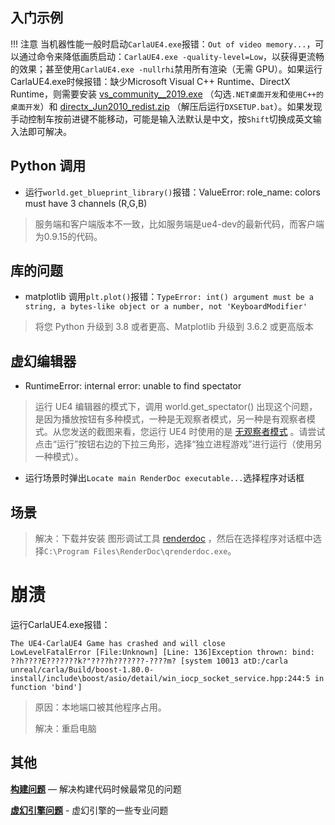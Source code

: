 ## 入门示例

!!! 注意
    当机器性能一般时启动`CarlaUE4.exe`报错：`Out of video memory...`，可以通过命令来降低画质启动：`CarlaUE4.exe -quality-level=Low`，以获得更流畅的效果；甚至使用`CarlaUE4.exe -nullrhi`禁用所有渲染（无需 GPU）。如果运行CarlaUE4.exe时候报错：缺少Microsoft Visual C++ Runtime、DirectX Runtime，则需要安装 [vs_community__2019.exe](https://visualstudio.microsoft.com/zh-hans/vs/older-downloads/) （勾选`.NET桌面开发`和`使用C++的桌面开发`）和 [directx_Jun2010_redist.zip](https://www.microsoft.com/zh-CN/download/details.aspx?id=8109)  （解压后运行`DXSETUP.bat`）。如果发现手动控制车按前进键不能移动，可能是输入法默认是中文，按`Shift`切换成英文输入法即可解决。

## Python 调用

* 运行`world.get_blueprint_library()`报错：ValueError: role_name: colors must have 3 channels (R,G,B)

> 服务端和客户端版本不一致，比如服务端是ue4-dev的最新代码，而客户端为0.9.15的代码。


## 库的问题
* matplotlib 调用`plt.plot()`报错：`TypeError: int() argument must be a string, a bytes-like object or a number, not 'KeyboardModifier'`

> 将您 Python 升级到 3.8 或者更高、Matplotlib 升级到 3.6.2 或更高版本
> 

## 虚幻编辑器

* RuntimeError: internal error: unable to find spectator

> 运行 UE4 编辑器的模式下，调用 world.get_spectator() 出现这个问题，是因为播放按钮有多种模式，一种是无观察者模式，另一种是有观察者模式。从您发送的截图来看，您运行 UE4 时使用的是 [无观察者模式](https://github.com/carla-simulator/carla/discussions/4782) 。请尝试点击“运行”按钮右边的下拉三角形，选择“独立进程游戏”进行运行（使用另一种模式）。

* 运行场景时弹出`Locate main RenderDoc executable...`选择程序对话框

## 场景

> 解决：下载并安装 图形调试工具 [renderdoc](https://renderdoc.org/) ，然后在选择程序对话框中选择`C:\Program Files\RenderDoc\qrenderdoc.exe`。

# 崩溃

运行CarlaUE4.exe报错：
```shell
The UE4-CarlaUE4 Game has crashed and will close
LowLevelFatalError [File:Unknown] [Line: 136]Exception thrown: bind: ??h????E???????k?"????h???????-????m? [system 10013 atD:/carla unreal/carla/Build/boost-1.80.0-install/include\boost/asio/detail/win_iocp_socket_service.hpp:244:5 in function 'bind']
```
> 原因：本地端口被其他程序占用。
>
> 解决：重启电脑


## 其他

[__构建问题__](../build_faq.md) — 解决构建代码时候最常见的问题

[__虚幻引擎问题__](../ue/ue_faq.md) - 虚幻引擎的一些专业问题
